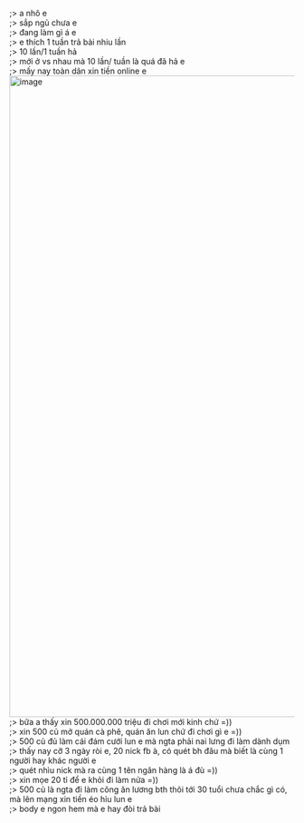 ;> a nhô e<br>
;> sắp ngủ chưa e<br>
;> đang làm gì á e<br>
;> e thích 1 tuần trả bài nhiu lần<br>
;> 10 lần/1 tuần hả<br>
;> mới ở vs nhau mà 10 lần/ tuần là quá đã hả e<br>
;> mấy nay toàn dân xin tiền online e<br>
<img width="944" height="1131" alt="image" src="https://github.com/user-attachments/assets/d5a7ec60-b0c8-4316-b97c-cd093e42ab8f" /><br>
;> bữa a thấy xin 500.000.000 triệu đi chơi mới kinh chứ =))<br>
;> xin 500 củ mở quán cà phê, quán ăn lun chứ đi chơi gì e =))<br>
;> 500 củ đủ làm cái đám cưới lun e mà ngta phải nai lưng đi làm dành dụm<br>
;> thấy nay cỡ 3 ngày ròi e, 20 nick fb à, có quét bh đâu mà biết là cùng 1 người hay khác người e<br>
;> quét nhìu nick mà ra cùng 1 tên ngân hàng là á đù =))<br>
;> xin mọe 20 tỉ để e khỏi đi làm nửa =))<br>
;> 500 củ là ngta đi làm công ăn lương bth thôi tới 30 tuổi chưa chắc gì có, mà lên mạng xin tiền éo hỉu lun e<br>
;> body e ngon hem mà e hay đòi trả bài
